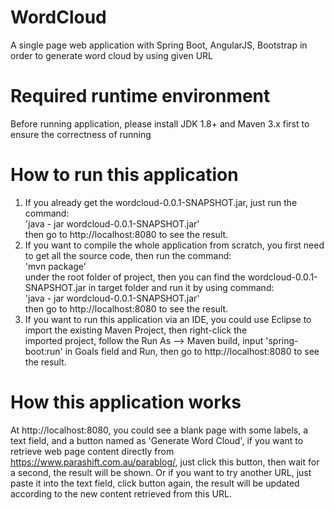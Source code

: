 # WordCloud
A single page web application with Spring Boot, AngularJS, Bootstrap in order to generate word cloud by using given URL

# Required runtime environment
Before running application, please install JDK 1.8+ and Maven 3.x first to ensure the correctness of running

# How to run this application
1. If you already get the wordcloud-0.0.1-SNAPSHOT.jar, just run the command:<br>
   'java - jar wordcloud-0.0.1-SNAPSHOT.jar'<br>
   then go to http://localhost:8080 to see the result.
2. If you want to compile the whole application from scratch, you first need to get all the source code, then run the command:<br>
   'mvn package'<br>
   under the root folder of project, then you can find the wordcloud-0.0.1-SNAPSHOT.jar in target folder and run it by using command:<br>
   'java - jar wordcloud-0.0.1-SNAPSHOT.jar'<br>
   then go to http://localhost:8080 to see the result.
3. If you want to run this application via an IDE, you could use Eclipse to import the existing Maven Project, then right-click the   
imported project, follow the Run As --> Maven build, input 'spring-boot:run' in Goals field and Run, then go to http://localhost:8080 to see the result.

# How this application works
At http://localhost:8080, you could see a blank page with some labels, a text field, and a button named as 'Generate Word Cloud', if you want to retrieve web page content directly from https://www.parashift.com.au/parablog/, just click this button, then wait for a second, the result will be shown. Or if you want to try another URL, just paste it into the text field, click button again, the result will be updated according to the new content retrieved from this URL.
